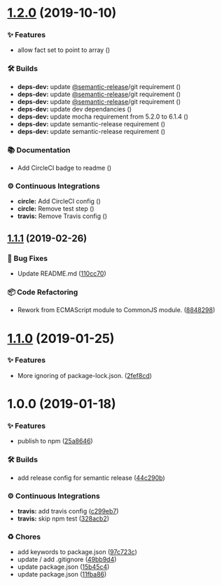 # [1.2.0](https://github.com/wmfs/cardscript-vue-sdk/compare/v1.1.1...v1.2.0) (2019-10-10)


### ✨ Features

* allow fact set to point to array ([](https://github.com/wmfs/cardscript-vue-sdk/commit/1462be6))


### 🛠 Builds

* **deps-dev:** update [@semantic-release](https://github.com/semantic-release)/git requirement ([](https://github.com/wmfs/cardscript-vue-sdk/commit/1d7209e))
* **deps-dev:** update [@semantic-release](https://github.com/semantic-release)/git requirement ([](https://github.com/wmfs/cardscript-vue-sdk/commit/d8a4afa))
* **deps-dev:** update [@semantic-release](https://github.com/semantic-release)/git requirement ([](https://github.com/wmfs/cardscript-vue-sdk/commit/8aced4a))
* **deps-dev:** update dev dependancies ([](https://github.com/wmfs/cardscript-vue-sdk/commit/fa008bd))
* **deps-dev:** update mocha requirement from 5.2.0 to 6.1.4 ([](https://github.com/wmfs/cardscript-vue-sdk/commit/5a3e3ee))
* **deps-dev:** update semantic-release requirement ([](https://github.com/wmfs/cardscript-vue-sdk/commit/e2a41b5))
* **deps-dev:** update semantic-release requirement ([](https://github.com/wmfs/cardscript-vue-sdk/commit/8d2d3ab))


### 📚 Documentation

* Add CircleCI badge to readme ([](https://github.com/wmfs/cardscript-vue-sdk/commit/a9a4e0f))


### ⚙️ Continuous Integrations

* **circle:** Add CircleCI config ([](https://github.com/wmfs/cardscript-vue-sdk/commit/6898820))
* **circle:** Remove test step ([](https://github.com/wmfs/cardscript-vue-sdk/commit/9be3e21))
* **travis:** Remove Travis config ([](https://github.com/wmfs/cardscript-vue-sdk/commit/326cb5a))

## [1.1.1](https://github.com/wmfs/cardscript-vue-sdk/compare/v1.1.0...v1.1.1) (2019-02-26)


### 🐛 Bug Fixes

* Update README.md ([110cc70](https://github.com/wmfs/cardscript-vue-sdk/commit/110cc70))


### 📦 Code Refactoring

* Rework from ECMAScript module to CommonJS module. ([8848298](https://github.com/wmfs/cardscript-vue-sdk/commit/8848298))

# [1.1.0](https://github.com/wmfs/cardscript-vue-sdk/compare/v1.0.0...v1.1.0) (2019-01-25)


### ✨ Features

* More ignoring of package-lock.json. ([2fef8cd](https://github.com/wmfs/cardscript-vue-sdk/commit/2fef8cd))

# 1.0.0 (2019-01-18)


### ✨ Features

* publish to npm ([25a8646](https://github.com/wmfs/cardscript-vue-sdk/commit/25a8646))


### 🛠 Builds

* add release config for semantic release ([44c290b](https://github.com/wmfs/cardscript-vue-sdk/commit/44c290b))


### ⚙️ Continuous Integrations

* **travis:** add travis config ([c299eb7](https://github.com/wmfs/cardscript-vue-sdk/commit/c299eb7))
* **travis:** skip npm test ([328acb2](https://github.com/wmfs/cardscript-vue-sdk/commit/328acb2))


### ♻️ Chores

* add keywords to package.json ([97c723c](https://github.com/wmfs/cardscript-vue-sdk/commit/97c723c))
* update / add .gitignore ([49bb9d4](https://github.com/wmfs/cardscript-vue-sdk/commit/49bb9d4))
* update package.json ([15b45c4](https://github.com/wmfs/cardscript-vue-sdk/commit/15b45c4))
* update package.json ([11fba86](https://github.com/wmfs/cardscript-vue-sdk/commit/11fba86))
